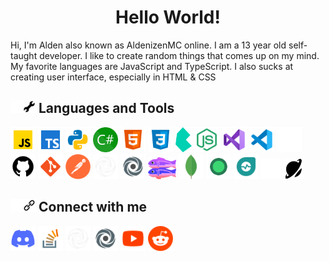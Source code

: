 <h1 align=center>Hello World!</h1>
Hi, I'm Alden also known as AldenizenMC online. I am a 13 year old self-taught developer. I like to create random things that comes up on my mind. My favorite languages are JavaScript and TypeScript. I also sucks at creating user interface, especially in HTML & CSS


## <img src="./icons/wrench_darkmode.png#gh-dark-mode-only" height=20px><img src="./icons/wrench_lightmode.png#gh-light-mode-only" height=20px> Languages and Tools

<a href="https://www.javascript.com/"><img height=40px src="./icons/javascript.png" alt="Javascript"></a>
<a href="https://www.typescriptlang.org/"><img height=40px src="./icons/typescript.png" alt="Typescript"></a>
<a href="https://www.python.org/"><img height=40px src="./icons/python.png"></a>
<a href="https://csharp.net/"><img height=40px src="./icons/csharp.png"></a>
<a href="https://www.w3.org/TR/CSS/#css"><img height=40px src="./icons/html.png"></a>
<a href="https://html.spec.whatwg.org/"><img height=40px src="./icons/css.png"></a>
<a href="https://bulma.io/"><img height=40px src="./icons/bulma.png"></a>
<a href="https://nodejs.org/"><img height=40px src="./icons/nodejs.png" alt="NodeJS"></a>
<a href="https://visualstudio.com"><img height=40px src="./icons/visualstudio.png" alt="Visual Studio"></a>
<a href="https://code.visualstudio.com"><img height=40px src="./icons/vscode.png" alt="Visual Studio Code"></a>
<a href="https://github.com/#gh-dark-mode-only"><img height=40px src="./icons/github_darkmode.png" alt="GitHub"></a>
<a href="https://github.com/#gh-light-mode-only"><img height=40px src="./icons/github_lightmode.png" alt="GitHub"></a>
<a href="https://git-scm.com/"><img height=40px src="./icons/git.png"></a>
<a href="https://www.postman.com/"><img height=40px src="./icons/postman.png"></a>
<a href="https://replit.com/#gh-dark-mode-only"><img height=40px src="./icons/replit_darkmode.png"></a>
<a href="https://replit.com/#gh-light-mode-only"><img height=40px src="./icons/replit_lightmode.png"></a>
<a href="https://glitch.com/"><img height=35px src="./icons/glitch.png"></a>
<a href="https://www.mongodb.com/"><img height=40px src="./icons/mongodb.png"></a>
<a href="https://uptimerobot.com/"><img height=40px src="./icons/uptimerobot.png"></a>
<a href="https://app.freshping.io/"><img height=40px src="./icons/freshping.png"></a>
<a href="https://instatus.com/#gh-dark-mode-only"><img height=32.5px src="./icons/instatus_darkmode.png"></a>
<a href="https://instatus.com/#gh-light-mode-only"><img height=32.5px src="./icons/instatus_lightmode.png"></a>


## <img src="./icons/link_darkmode.png#gh-dark-mode-only" height=20px><img src="./icons/link_lightmode.png#gh-light-mode-only" height=20px> Connect with me

<a href="https://discord.gg/9h8QHAj2a5"><img height=40px src="./icons/discord.png"></a>
<a href="https://stackoverflow.com/users/14883530/aldenizenmc"><img height=40px src="./icons/stackoverflow.png"></a>
<a href="https://replit.com/@AldenizenMC#gh-dark-mode-only"><img height=40px src="./icons/replit_darkmode.png"></a>
<a href="https://replit.com/@AldenizenMC#gh-light-mode-only"><img height=40px src="./icons/replit_lightmode.png"></a>
<a href="https://www.youtube.com/channel/UCN5KNscEIcEATms4e1P5vzw"><img height=40px src="./icons/youtube.png"></a>
<a href="https://www.reddit.com/user/aldenizen09"><img height=40px src="./icons/reddit.png"></a>
<!-- ___
<div align=center>
    <a href="https://github.com/anuraghazra/github-readme-stats#gh-dark-mode-only">
        <img src="http://github-readme-stats-aldenizenmc.vercel.app/api?username=aldenizenmc&hide_title=true&text_color=ffffff&bg_color=161b22&hide_border=true&show_icons=true&include_all_commits=true&text_bold=false&disable_animations=true&hide_rank=false&card_width=350&cache_seconds=7200">
    </a>
    <a href="https://github.com/anuraghazra/github-readme-stats#gh-dark-mode-only">
        <img src="http://github-readme-stats-aldenizenmc.vercel.app/api/top-langs/?username=aldenizenmc&title_color=ffffff&text_color=ffffff&bg_color=161b22&hide_border=true&langs_count=5&layout=compact&custom_title=Top%20Languages&card_width=300&cache_seconds=7200">
    </a>
    <a href="https://github.com/anuraghazra/github-readme-stats#gh-light-mode-only">
        <img src="http://github-readme-stats-aldenizenmc.vercel.app/api?username=aldenizenmc&hide_title=true&text_color=000000&bg_color=f6f8fA&hide_border=true&show_icons=true&include_all_commits=true&text_bold=false&disable_animations=true&hide_rank=false&card_width=350&cache_seconds=7200">
    </a>
    <a href="https://github.com/anuraghazra/github-readme-stats#gh-light-mode-only">
        <img src="http://github-readme-stats-aldenizenmc.vercel.app/api/top-langs/?username=aldenizenmc&title_color=000000&text_color=000000&bg_color=f6f8fA&hide_border=true&langs_count=5&layout=compact&custom_title=Top%20Languages&card_width=300&cache_seconds=7200">
    </a>
</div> -->
